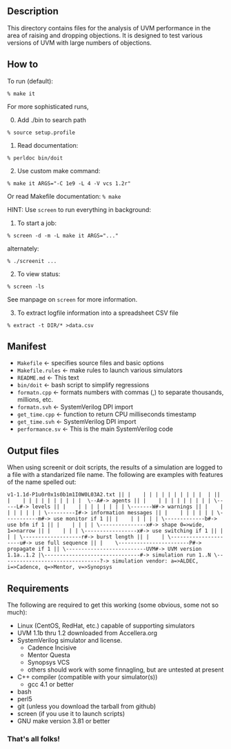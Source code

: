 Description
-----------

This directory contains files for the analysis
of UVM performance in the area of raising and dropping
objections. It is designed to test various versions
of UVM with large numbers of objections.

How to
------

To run (default):

``
    % make it
``

For more sophisticated runs,

0. Add ./bin to search path

``
    % source setup.profile
``

1. Read documentation:

``
    % perldoc bin/doit
``

2. Use custom make command:

``
    % make it ARGS="-C 1e9 -L 4 -V vcs 1.2r"
``

Or read Makefile documentation:
``
    % make
``

HINT: Use `screen` to run everything in background:

1. To start a job:

``
    % screen -d -m -L make it ARGS="..."
``

alternately:

``
    % ./screenit ...
``

2. To view status:

``
    % screen -ls
``

See manpage on `screen` for more information.

3. To extract logfile information into a spreadsheet CSV file

``
    % extract -t DIR/* >data.csv
``

Manifest
--------

- `Makefile` <- specifies source files and basic options
- `Makefile.rules` <- make rules to launch various simulators
- `README.md` <- This text
- `bin/doit` <- bash script to simplify regressions
- `formatn.cpp` <- formats numbers with commas (,) to separate thousands, millions, etc.
- `formatn.svh` <- SystemVerilog DPI import
- `get_time.cpp` <- function to return CPU milliseconds timestamp
- `get_time.svh` <- SystemVerilog DPI import
- `performance.sv` <- This is the main SystemVerilog code

Output files
------------

When using screenit or doit scripts, the results of a simulation are logged to a
file with a standarized file name. The following are examples with features of
the name spelled out:

``
  v1-1.1d-P1u0r0x1s0b1m1I0W0L03A2.txt
  || |    | | | | | | | | | |  |
  || |    | | | | | | | | | |  \--A#-> agents
  || |    | | | | | | | | | \-----L#-> levels
  || |    | | | | | | | | \-------W#-> warnings
  || |    | | | | | | | \---------I#-> information messages
  || |    | | | | | | \-----------m#-> use monitor if 1
  || |    | | | | | \-------------b#-> use bfm if 1
  || |    | | | | \---------------x#-> shape 0=>wide, 1=>narrow
  || |    | | | \-----------------x#-> use switching if 1
  || |    | | \-------------------r#-> burst length
  || |    | \---------------------u#-> use full sequence
  || |    \-----------------------P#-> propagate if 1
  || \--------------------------UVM#-> UVM version 1.1a..1.2
  |\-------------------------------#-> simulation run 1..N
  \--------------------------------?-> simulation vendor: a=>ALDEC, i=>Cadence, q=>Mentor, v=>Synopsys
``

Requirements
------------
The following are required to get this working (some obvious, some not so much):

- Linux (CentOS, RedHat, etc.) capable of supporting simulators
- UVM 1.1b thru 1.2 downloaded from Accellera.org
- SystemVerilog simulator and license.
  + Cadence Incisive
  + Mentor Questa
  + Synopsys VCS
  + others should work with some finnagling, but are untested at present
- C++ compiler (compatible with your simulator(s))
  + gcc 4.1 or better
- bash
- perl5
- git (unless you download the tarball from github)
- screen (if you use it to launch scripts)
- GNU make version 3.81 or better

### That's all folks!
